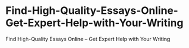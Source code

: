 # Find-High-Quality-Essays-Online-Get-Expert-Help-with-Your-Writing
Find High-Quality Essays Online – Get Expert Help with Your Writing
